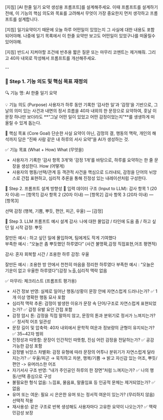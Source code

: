 [지침]
[AI 한줄 일기 요약 생성용 프롬프트]를 설계해주세요. 
이때 프롬프트를 설계하기 전에, 이 기능의 핵심 의도와 목표를 고려해서 무엇이 가장 중요한지 먼저 생각하고 프롬프트를 설계합니다.

[지침]
일기요약이기 때문에 오늘 하루 어떤일이 있었는지 그 사실에 대한 내용도 포함되어야해. 나중에 일기 목록에서 이 한줄 요약만 보고도 어떤일이 있었구나를 떠올릴수 있어야해. 

[지침] 
반드시 지켜야할 조건에 반추용 짧은 질문 또는 마무리 코멘트는 제거해줘. 
그리고 40자 내외로 작성해서 프롬프트를 개선해주세요.

-- 
### 🧠 Step 1. 기능 의도 및 핵심 목표 재정의
🔍 기능 명:
AI 한줄 일기 요약

💡 기능 의도 (Purpose)
사용자가 하루 동안 기록한 ‘감사한 일’과 ‘감정’을 기반으로,
그날의 의미 있는 사건과 내면의 정서 흐름을 40자 내외의 한 문장으로 요약하여,
훗날 이 문장 하나만 보더라도 **“그날 어떤 일이 있었고 어떤 감정이었는지”**를 생생하게 떠올릴 수 있게 돕는다.

🎯 핵심 목표 (Core Goal)
단순한 사실 요약이 아닌,
감정의 결, 행동의 맥락, 개인의 해석까지 담은
“진짜 사람 같은 내 하루의 서사 요약”을 AI가 생성하는 것.


✅ 기능 목표 (What + How)
What (무엇을) 
- 사용자가 기록한 ‘감사 항목 3개’와 ‘감정 1개’를 바탕으로, 하루를 요약하는 한 줄 문장을 생성한다.
How (어떻게)	
- 사용자의 행동/선택/관계 등 객관적 사건을 핵심으로 드러내되, 감정을 단어의 뉘앙스로 간접 표현하고, 심리적 추론을 통해 진정성 있는 내레이션처럼 구성한다.


🧱 Step 2. 프롬프트 설계 방향성
🧭 입력 데이터 구조 (Input to LLM):
감사 항목 1 (20자 이내) — [항목1]
감사 항목 2 (20자 이내) — [항목2]
감사 항목 3 (20자 이내) — [항목3]

선택 감정 (행복, 기쁨, 뿌듯, 편안, 피곤, 우울) — [감정]

🧩 Step 3. LLM 프롬프트 예시 설계
감사: 나에 대한 몰입감 / 타인에 도움 줌 / 하고 싶던 일 시작
감정: 뿌듯	

잘만든 예시 : 하고 싶던 일에 몰입하며, 팀에게도 작게 기여했다	
부족한 예시 : “오늘은 좀 뿌듯했던 하루였다” (사건 불명확,감정 직접표현,어조 평면적)

감사: 혼자 회복할 시간 / 조용한 하루 
감정: 우울	

잘만든 예시 : 조용한 방 안에서 천천히 마음을 정리한 하루였다	
부족한 예시 : “오늘은 기운이 없고 우울한 하루였다”(감정 노출,심리적 맥락 없음


✅ 마무리: 체크리스트 (프롬프트 평가용)
- 사건 정보 반영: 실제로 일어난 행동/상황이 문장 안에 자연스럽게 드러나는가?	✅ 1개 이상 명확한 행동 묘사 포함
- 심리적 맥락 추론: 감정이 발생한 이유가 문장 속 단어/구조로 자연스럽게 표현되었는가?	✅ 감정 유발 요인 간접 포함
- 감정 암시 톤: 감정을 직접 말하지 않고, 문장의 톤과 분위기로 정서가 느껴지는가?	✅ 정서적 어조 일관성
- 문장 길이 및 압축력: 40자 내외에서 문학적 여운과 정보량의 균형이 유지되는가?	✅ 35~42자 범위
- 진정성과 따뜻함:	문장이 인간적인 따뜻함, 진심 어린 감정을 전달하는가?	✅ 공감 가능한 감성 포함
- 감정별 뉘앙스 차별화:	감정 유형에 따라 문장의 어투나 분위기가 자연스럽게 달라지는가?	✅ 우울/피곤 → 묵직하고 차분, 행복/기쁨 → 밝고 자신감 있는 어조, 뿌듯/편안 -> 유머러스한 어조
- 자기서사 구조 반영: “내가 주인공인 하루의 한 장면”처럼 느껴지는가?	✅ 나의 행동/선택 중심으로 구성
- 불필요한 형식 없음: 느낌표, 물음표, 말줄임표 등 인공적 문체는 제거되었는가?	✅ 없음
- 유머 또는 여운: 필요 시 은은한 유머 또는 정서적 여운이 있는가? (무리하지 않음)	선택적 적용
- 재사용성:	같은 구조로 반복 생성해도 사용자마다 고유한 요약이 나오는가?	✅ 맥락 민감성 보장